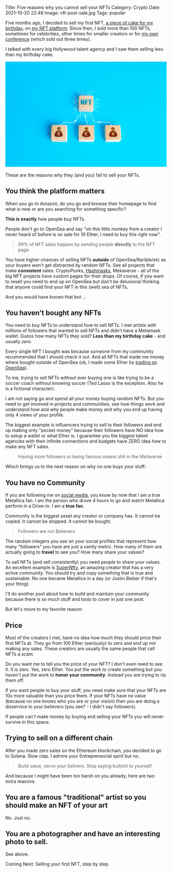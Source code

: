 Title: Five reasons why you cannot sell your NFTs 
Category: Crypto 
Date: 2021-10-20 22:48
Image: nft-post-sale.jpg
Tags: popular

Five months ago, I decided to sell my first NFT, [a piece of cake for my birthday](my-birthday-cake-as-an-nft), on [my NFT platform](https://omgdrops.com/). Since then, I sold more than 100 NFTs, sometimes for celebrities, other times for smaller creators or for [my own conference](https://jon.io/i-organized-my-own-conference-like-gary-vee-in-30-days) (which sold out three times).

I talked with every big Hollywood talent agency and I saw them selling less than my birthday cake. 

![](images/nft-post-sale.jpg)

These are the reasons why they (and you) fail to sell your NFTs.

## You think the platform matters

When you go to Amazon, do you go and browse their homepage to find what is new or are you searching for something specific?

**This is exactly** how people buy NFTs. 

People don't go to OpenSea and say "oh this little monkey from a creator I never heard of before is on sale for 10 Ether, I need to buy this right now". 

> 99% of NFT sales happen by sending people **directly** to the NFT page. 

You have higher chances of selling NFTs **outside** of OpenSea/Rarible/etc as your buyers won't get distracted by random NFTs. 
See all projects that make **consistent** sales. CryptoPunks, [Hashmasks](i-bought-this-image-for-1500-and-i-sold-it-for-50-in-two-weeks), Mekaverse - all of the big NFT projects have custom pages for their drops. Of course, if you want to resell you need to end up on OpenSea but don't be delusional thinking that anyone could find your NFT in this (well) sea of NFTs.

And you would have known that but ...

## You haven't bought any NFTs

You need to buy NFTs to understand how to sell NFTs. I met artists with millions of followers that wanted to sell NFTs and didn't have a Metamask wallet. Guess how many NFTs they sold? **Less than my birthday cake** - and usually *zero*. 

Every single NFT I bought was because someone from my community recommended that I should check it out. And all NFTs that made me money where bought outside of OpenSea (ok, I made some Ether by [trading on OpenSea](i-bought-this-image-for-1500-and-i-sold-it-for-50-in-two-weeks)).

To me, trying to sell NFTs without ever buying one is like trying to be a soccer coach without knowing soccer (Ted Lasso is the exception. Also he is a fictional character). 

I am not saying go and spend all your money buying random NFTs. But you need to get involved in projects and communities, see how things work and understand how and why people make money and why you end up having only 4 views of your profile.

The biggest example is influencers trying to sell to their followers and end up making only "pocket money" because their followers have NO idea how to setup a wallet or what Ether is. I guarantee you the biggest talent agencies with their infinite connections and budgets have ZERO idea how to make any NFT sales.

> Having more followers or being famous means shit in the Metaverse

Which brings us to the next reason on why no one buys your stuff:

## You have no Community

If you are following me on [social media](https://www.instagram.com/jonvictory/), you know by now that I am a true Metallica fan. I am the person who drove 4 hours to go and watch Metallica perform in a Drive-in. I am a **true fan**. 

Community is the biggest asset any creator or company has. It cannot be copied. It cannot be stopped. It cannot be bought. 

> Followers are not Believers

The random integers you see on your social profiles that represent how many "followers" you have are just a vanity metric. How many of them are actually going to **travel** to see you? How many share your values?

To sell NFTs (and sell consistently) you need people to share your values. An excellent example is [SuperNfty](https://www.supernfty.com/), an amazing creator that has a very active community. You should try and copy something that is true and sustainable. No one became Metallica in a day (or Justin Bieber if that's your thing).

I'll do another post about how to build and maintain your community because there is so much stuff and tools to cover in just one post.

But let's move to my favorite reason:

## Price

Most of the creators I met, have no idea how much they should price their first NFTs at. They go from 100 Ether (seriously) to zero and end up not 
making any sales. These creators are usually the same people that call NFTs a scam. 

Do you want me to tell you the price of your NFT? I don't even need to see it. It is zero. Yes, zero Ether. You put the work to create something but you haven't put the work to **honor your community**. Instead you are trying to rip them off. 

If you want people to buy your stuff, you need make sure that your NFTs are 10x more valuable than you price them. If your NFTs have no value (because no one knows who you are or your vision) then you are doing a disservice to your believers (you see? - I didn't say followers).

If people can't make money by buying and selling your NFTs you will never survive in this space.

## Trying to sell on a different chain

After you made zero sales on the Ethereum blockchain, you decided to go to Solana. Slow clap. I admire your Entrepreneurial spirit but no. 

> Build value, serve your belivers. Stop saying bullshit to yourself.

And because I might have been too harsh on you already, here are two extra reasons: 

## You are a famous "traditional" artist so you should make an NFT of your art

No. Just no.

## You are a photographer and have an interesting photo to sell.

See above.

Coming Next: Selling your first NFT, step by step